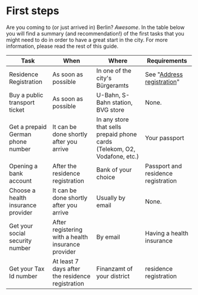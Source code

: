 # First steps

Are you coming to (or just arrived in) Berlin? *Awesome*.
In the table below you will find a summary (and recommendation!) of the first tasks that you might need to do in order to have a great start in the city. For more information, please read the rest of this guide.

| Task  | When | Where | Requirements |
| ------------- | ------------- |------------- | ------------- |
| Residence Registration | As soon as possible | In one of the city's Bürgeramts | See "[Address registration](/pages/address-registration.md#address-registration)"
| Buy a public transport ticket | As soon as possible | U-Bahn, S-Bahn station, BVG store | None. 
| Get a prepaid German phone number | It can be done shortly after you arrive | In any store that sells prepaid phone cards (Telekom, O2, Vodafone, etc.) | Your passport
| Opening a bank account | After the residence registration | Bank of your choice | Passport and residence registration
| Choose a health insurance provider | It can be done shortly after you arrive | Usually by email | None.
| Get your social security number | After registering with a health insurance provider | By email | Having a health insurance
| Get your Tax Id number | At least 7 days after the residence registration  | Finanzamt of your district | residence registration
